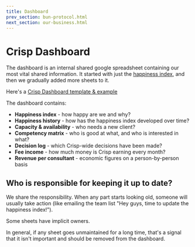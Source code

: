 ```yaml
---
title: Dashboard
prev_section: bun-protocol.html
next_section: our-business.html
---
```


Crisp Dashboard
===============

The dashboard is an internal shared google spreadsheet containing our most vital shared information. It started with just the [happiness index](happiness-index.html), and then we gradually added more sheets to it.

Here's a [Crisp Dashboard template & example](https://docs.google.com/a/crisp.se/spreadsheet/ccc?key=0ApEy2bnWDb5fdG1QZzZSeUhFQWJEc2pEdkVDOHkySEE)

The dashboard contains:

-   **Happiness index** - how happy are we and why?
-   **Happiness history** - how has the happiness index developed over time?
-   **Capacity & availability** - who needs a new client?
-   **Competency matrix** - who is good at what, and who is interested in what?
-   **Decision log** - which Crisp-wide decisions have been made?
-   **Fee income** - how much money is Crisp earning every month?
-   **Revenue per consultant** - economic figures on a person-by-person basis

Who is responsible for keeping it up to date?
---------------------------------------------

We share the responsibility. When any part starts looking old, someone will usually take action (like emailing the team list "Hey guys, time to update the happiness index!").

Some sheets have implicit owners. 

In general, if any sheet goes unmaintained for a long time, that's a signal that it isn't important and should be removed from the dashboard.
